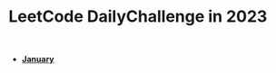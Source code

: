 # LeetCode DailyChallenge in 2023

<br>

- [**January**](https://github.com/7oSkaaa/LeetCode_DailyChallenge_2023/tree/main/January)

